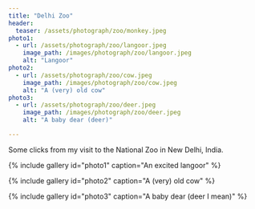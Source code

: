 ```yaml
---
title: "Delhi Zoo"
header:
  teaser: /assets/photograph/zoo/monkey.jpeg
photo1:
  - url: /assets/photograph/zoo/langoor.jpeg
    image_path: /images/photograph/zoo/langoor.jpeg
    alt: "Langoor"
photo2:
  - url: /assets/photograph/zoo/cow.jpeg
    image_path: /images/photograph/zoo/cow.jpeg
    alt: "A (very) old cow"
photo3:
  - url: /assets/photograph/zoo/deer.jpeg
    image_path: /images/photograph/zoo/deer.jpeg
    alt: "A baby dear (deer)"

---
```

Some clicks from my visit to the National Zoo in New Delhi, India.

{% include gallery id="photo1" caption="An excited langoor" %}

{% include gallery id="photo2" caption="A (very) old cow" %}

{% include gallery id="photo3" caption="A baby dear (deer I mean)" %}

